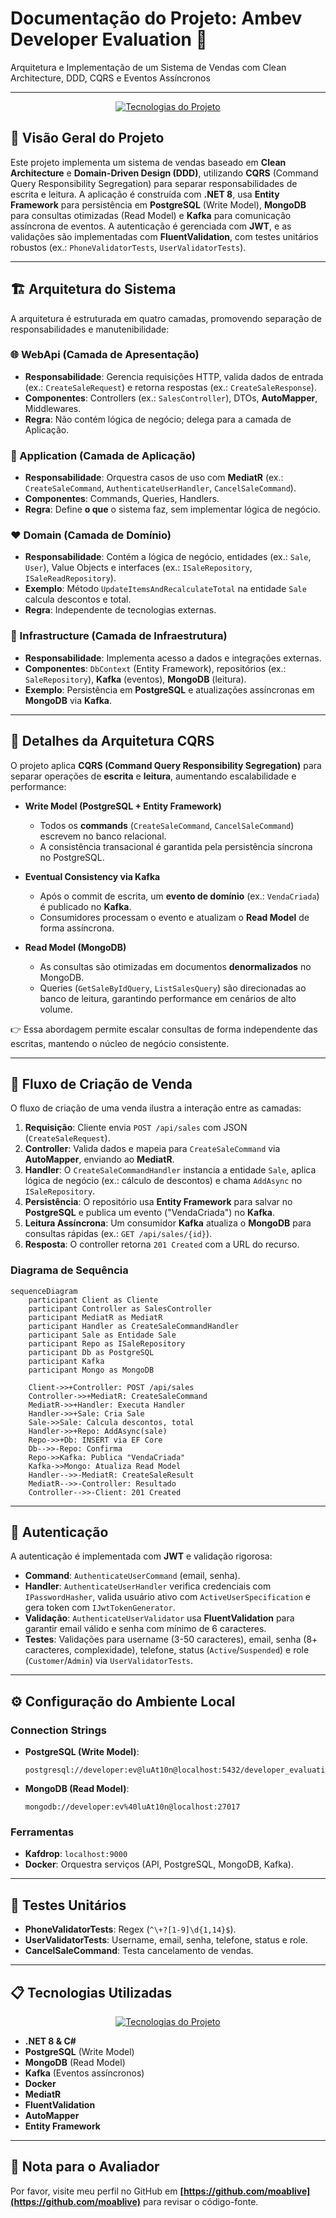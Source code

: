 # Documentação do Projeto: Ambev Developer Evaluation 🚀

Arquitetura e Implementação de um Sistema de Vendas com Clean Architecture, DDD, CQRS e Eventos Assíncronos

---

<div align="center">
  <a href="https://skillicons.dev">
    <img src="https://skillicons.dev/icons?i=dotnet,cs,postgres,mongodb,kafka,docker,git,vscode&theme=light" alt="Tecnologias do Projeto" />
  </a>
</div>

## 📖 Visão Geral do Projeto

Este projeto implementa um sistema de vendas baseado em **Clean Architecture** e **Domain-Driven Design (DDD)**, utilizando **CQRS** (Command Query Responsibility Segregation) para separar responsabilidades de escrita e leitura. A aplicação é construída com **.NET 8**, usa **Entity Framework** para persistência em **PostgreSQL** (Write Model), **MongoDB** para consultas otimizadas (Read Model) e **Kafka** para comunicação assíncrona de eventos. A autenticação é gerenciada com **JWT**, e as validações são implementadas com **FluentValidation**, com testes unitários robustos (ex.: `PhoneValidatorTests`, `UserValidatorTests`).

---

## 🏗️ Arquitetura do Sistema

A arquitetura é estruturada em quatro camadas, promovendo separação de responsabilidades e manutenibilidade:

### 🌐 WebApi (Camada de Apresentação)
- **Responsabilidade**: Gerencia requisições HTTP, valida dados de entrada (ex.: `CreateSaleRequest`) e retorna respostas (ex.: `CreateSaleResponse`).
- **Componentes**: Controllers (ex.: `SalesController`), DTOs, **AutoMapper**, Middlewares.
- **Regra**: Não contém lógica de negócio; delega para a camada de Aplicação.

### 🚀 Application (Camada de Aplicação)
- **Responsabilidade**: Orquestra casos de uso com **MediatR** (ex.: `CreateSaleCommand`, `AuthenticateUserHandler`, `CancelSaleCommand`).
- **Componentes**: Commands, Queries, Handlers.
- **Regra**: Define **o que** o sistema faz, sem implementar lógica de negócio.

### ❤️ Domain (Camada de Domínio)
- **Responsabilidade**: Contém a lógica de negócio, entidades (ex.: `Sale`, `User`), Value Objects e interfaces (ex.: `ISaleRepository`, `ISaleReadRepository`).
- **Exemplo**: Método `UpdateItemsAndRecalculateTotal` na entidade `Sale` calcula descontos e total.
- **Regra**: Independente de tecnologias externas.

### 💾 Infrastructure (Camada de Infraestrutura)
- **Responsabilidade**: Implementa acesso a dados e integrações externas.
- **Componentes**: `DbContext` (Entity Framework), repositórios (ex.: `SaleRepository`), **Kafka** (eventos), **MongoDB** (leitura).
- **Exemplo**: Persistência em **PostgreSQL** e atualizações assíncronas em **MongoDB** via **Kafka**.

---

## 📑 Detalhes da Arquitetura CQRS

O projeto aplica **CQRS (Command Query Responsibility Segregation)** para separar operações de **escrita** e **leitura**, aumentando escalabilidade e performance:

- **Write Model (PostgreSQL + Entity Framework)**  
  - Todos os **commands** (`CreateSaleCommand`, `CancelSaleCommand`) escrevem no banco relacional.  
  - A consistência transacional é garantida pela persistência síncrona no PostgreSQL.  

- **Eventual Consistency via Kafka**  
  - Após o commit de escrita, um **evento de domínio** (ex.: `VendaCriada`) é publicado no **Kafka**.  
  - Consumidores processam o evento e atualizam o **Read Model** de forma assíncrona.  

- **Read Model (MongoDB)**  
  - As consultas são otimizadas em documentos **denormalizados** no MongoDB.  
  - Queries (`GetSaleByIdQuery`, `ListSalesQuery`) são direcionadas ao banco de leitura, garantindo performance em cenários de alto volume.  

👉 Essa abordagem permite escalar consultas de forma independente das escritas, mantendo o núcleo de negócio consistente.

---

## 🔄 Fluxo de Criação de Venda

O fluxo de criação de uma venda ilustra a interação entre as camadas:

1. **Requisição**: Cliente envia `POST /api/sales` com JSON (`CreateSaleRequest`).
2. **Controller**: Valida dados e mapeia para `CreateSaleCommand` via **AutoMapper**, enviando ao **MediatR**.
3. **Handler**: O `CreateSaleCommandHandler` instancia a entidade `Sale`, aplica lógica de negócio (ex.: cálculo de descontos) e chama `AddAsync` no `ISaleRepository`.
4. **Persistência**: O repositório usa **Entity Framework** para salvar no **PostgreSQL** e publica um evento ("VendaCriada") no **Kafka**.
5. **Leitura Assíncrona**: Um consumidor **Kafka** atualiza o **MongoDB** para consultas rápidas (ex.: `GET /api/sales/{id}`).
6. **Resposta**: O controller retorna `201 Created` com a URL do recurso.

### Diagrama de Sequência
```mermaid
sequenceDiagram
    participant Client as Cliente
    participant Controller as SalesController
    participant MediatR as MediatR
    participant Handler as CreateSaleCommandHandler
    participant Sale as Entidade Sale
    participant Repo as ISaleRepository
    participant Db as PostgreSQL
    participant Kafka
    participant Mongo as MongoDB

    Client->>+Controller: POST /api/sales
    Controller->>+MediatR: CreateSaleCommand
    MediatR->>+Handler: Executa Handler
    Handler->>+Sale: Cria Sale
    Sale->>Sale: Calcula descontos, total
    Handler->>+Repo: AddAsync(sale)
    Repo->>+Db: INSERT via EF Core
    Db-->>-Repo: Confirma
    Repo->>Kafka: Publica "VendaCriada"
    Kafka->>Mongo: Atualiza Read Model
    Handler-->>-MediatR: CreateSaleResult
    MediatR-->>-Controller: Resultado
    Controller-->>-Client: 201 Created
```

---

## 🔐 Autenticação

A autenticação é implementada com **JWT** e validação rigorosa:
- **Command**: `AuthenticateUserCommand` (email, senha).
- **Handler**: `AuthenticateUserHandler` verifica credenciais com `IPasswordHasher`, valida usuário ativo com `ActiveUserSpecification` e gera token com `IJwtTokenGenerator`.
- **Validação**: `AuthenticateUserValidator` usa **FluentValidation** para garantir email válido e senha com mínimo de 6 caracteres.
- **Testes**: Validações para username (3-50 caracteres), email, senha (8+ caracteres, complexidade), telefone, status (`Active`/`Suspended`) e role (`Customer`/`Admin`) via `UserValidatorTests`.

---

## ⚙️ Configuração do Ambiente Local

### Connection Strings
- **PostgreSQL (Write Model)**:
  ```
  postgresql://developer:ev@luAt10n@localhost:5432/developer_evaluation
  ```

- **MongoDB (Read Model)**:
  ```
  mongodb://developer:ev%40luAt10n@localhost:27017
  ```

### Ferramentas
- **Kafdrop**: `localhost:9000`
- **Docker**: Orquestra serviços (API, PostgreSQL, MongoDB, Kafka).

---

## 🧪 Testes Unitários

- **PhoneValidatorTests**: Regex (`^\+?[1-9]\d{1,14}$`).
- **UserValidatorTests**: Username, email, senha, telefone, status e role.
- **CancelSaleCommand**: Testa cancelamento de vendas.

---

## 📋 Tecnologias Utilizadas
<p align="center">
  <a href="https://skillicons.dev">
    <img src="https://skillicons.dev/icons?i=dotnet,cs,postgres,mongodb,kafka,docker,git,vscode&theme=light&perline=4" alt="Tecnologias do Projeto" />
  </a>
</p>

- **.NET 8 & C#**
- **PostgreSQL** (Write Model)
- **MongoDB** (Read Model)
- **Kafka** (Eventos assíncronos)
- **Docker**
- **MediatR**
- **FluentValidation**
- **AutoMapper**
- **Entity Framework**

---

## 📝 Nota para o Avaliador
Por favor, visite meu perfil no GitHub em **[https://github.com/moablive](https://github.com/moablive)** para revisar o código-fonte.
